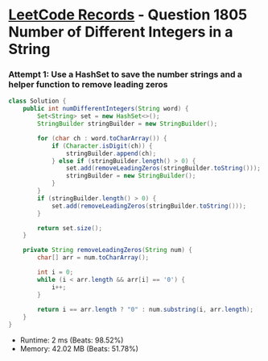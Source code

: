 # [LeetCode Records](../../README.md) - Question 1805 Number of Different Integers in a String

### Attempt 1: Use a HashSet to save the number strings and a helper function to remove leading zeros
```java
class Solution {
    public int numDifferentIntegers(String word) {
        Set<String> set = new HashSet<>();
        StringBuilder stringBuilder = new StringBuilder();

        for (char ch : word.toCharArray()) {
            if (Character.isDigit(ch)) {
                stringBuilder.append(ch);
            } else if (stringBuilder.length() > 0) {
                set.add(removeLeadingZeros(stringBuilder.toString()));
                stringBuilder = new StringBuilder();
            }
        }
        if (stringBuilder.length() > 0) {
            set.add(removeLeadingZeros(stringBuilder.toString()));
        }

        return set.size();
    }

    private String removeLeadingZeros(String num) {
        char[] arr = num.toCharArray();

        int i = 0;
        while (i < arr.length && arr[i] == '0') {
            i++;
        }
        
        return i == arr.length ? "0" : num.substring(i, arr.length);
    }
}
```
- Runtime: 2 ms (Beats: 98.52%)
- Memory: 42.02 MB (Beats: 51.78%)

<br>
